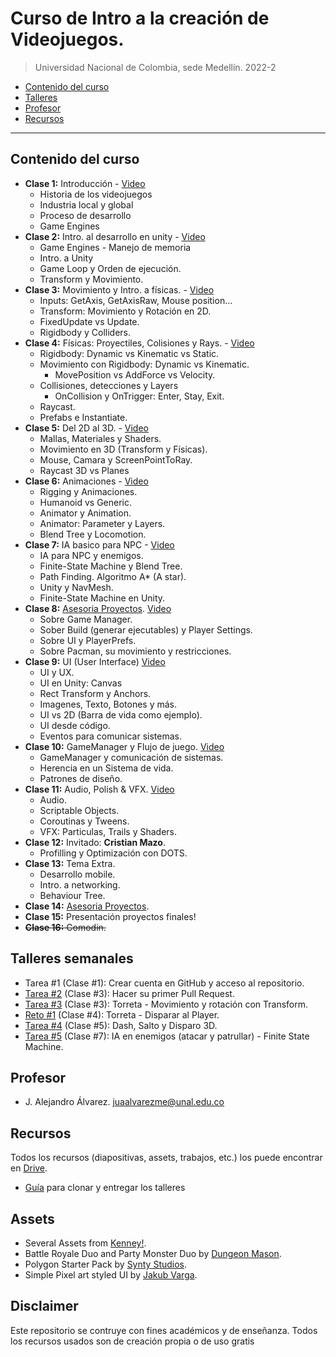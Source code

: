 # Curso de Intro a la creación de Videojuegos.
> Universidad Nacional de Colombia, sede Medellín. 2022-2


- [Contenido del curso](#contenido-del-curso)
- [Talleres](#talleres-semanales)
- [Profesor](#profesor)
- [Recursos](#recursos)

---

## Contenido del curso
- **Clase 1:** Introducción - [Video](https://www.youtube.com/watch?v=5G81ZNHyEjE&list=PL-bINtbD4fuPilX5UsATnRpS66ed4fuB4)
	- Historia de los videojuegos
	- Industria local y global
	- Proceso de desarrollo
	- Game Engines
- **Clase 2:** Intro. al desarrollo en unity - [Video](https://www.youtube.com/watch?v=ngyY3IzKhLw&list=PL-bINtbD4fuPilX5UsATnRpS66ed4fuB4&index=2)
	- Game Engines - Manejo de memoria
	- Intro. a Unity
	- Game Loop y Orden de ejecución.
	- Transform y Movimiento.
- **Clase 3:** Movimiento y Intro. a físicas. - [Video](https://www.youtube.com/watch?v=8xZHyQdBafQ&list=PL-bINtbD4fuPilX5UsATnRpS66ed4fuB4&index=3)
	- Inputs: GetAxis, GetAxisRaw, Mouse position...
	- Transform: Movimiento y Rotación en 2D.
	- FixedUpdate vs Update.
	- Rigidbody y Colliders.
- **Clase 4:** Físicas: Proyectiles, Colisiones y Rays. - [Video](https://www.youtube.com/watch?v=0S3NuoadBkU&list=PL-bINtbD4fuPilX5UsATnRpS66ed4fuB4&index=5)
	- Rigidbody: Dynamic vs Kinematic vs Static.
	- Movimiento con Rigidbody: Dynamic vs Kinematic.
		- MovePosition vs AddForce vs Velocity.
	- Collisiones, detecciones y Layers
		- OnCollision y OnTrigger: Enter, Stay, Exit.
	- Raycast.
	- Prefabs e Instantiate.
- **Clase 5:** Del 2D al 3D. - [Video](https://www.youtube.com/watch?v=57Si6apbVoQ&list=PL-bINtbD4fuPilX5UsATnRpS66ed4fuB4&index=6)
	- Mallas, Materiales y Shaders.
	- Movimiento en 3D (Transform y Físicas).
	- Mouse, Camara y ScreenPointToRay.
	- Raycast 3D vs Planes
- **Clase 6:** Animaciones - [Video](https://www.youtube.com/watch?v=Ckiht5S214Y&list=PL-bINtbD4fuPilX5UsATnRpS66ed4fuB4&index=7)
	- Rigging y Animaciones.
	- Humanoid vs Generic.
	- Animator y Animation.
	- Animator: Parameter y Layers.
	- Blend Tree y Locomotion.
- **Clase 7:** IA basico para NPC - [Video](https://www.youtube.com/watch?v=9rUl9Y-LJuw&list=PL-bINtbD4fuPilX5UsATnRpS66ed4fuB4&index=8)
	- IA para NPC y enemigos.
	- Finite-State Machine y Blend Tree.
	- Path Finding. Algoritmo A* (A star).
	- Unity y NavMesh.
	- Finite-State Machine en Unity.
- **Clase 8:** <u>Asesoria Proyectos</u>. [Video](https://www.youtube.com/watch?v=fiugdNVAhRs&list=PL-bINtbD4fuPilX5UsATnRpS66ed4fuB4&index=9)
	- Sobre Game Manager.
	- Sober Build (generar ejecutables) y Player Settings.
	- Sobre UI y PlayerPrefs.
	- Sobre Pacman, su movimiento y restricciones.
- **Clase 9:** UI (User Interface) [Video](https://www.youtube.com/watch?v=xN5JydVVbMg&list=PL-bINtbD4fuPilX5UsATnRpS66ed4fuB4&index=10)
	- UI y UX.
	- UI en Unity: Canvas
	- Rect Transform y Anchors.
	- Imagenes, Texto, Botones y más.
	- UI vs 2D (Barra de vida como ejemplo).
	- UI desde código.
	- Eventos para comunicar sistemas.
- **Clase 10:** GameManager y Flujo de juego. [Video](https://www.youtube.com/watch?v=ISLIpxPX7t8&list=PL-bINtbD4fuPilX5UsATnRpS66ed4fuB4&index=11)
	- GameManager y comunicación de sistemas.
	- Herencia en un Sistema de vida.
	- Patrones de diseño.
- **Clase 11:** Audio, Polish & VFX. [Video](https://www.youtube.com/watch?v=f_Gg0ver0fw&list=PL-bINtbD4fuPilX5UsATnRpS66ed4fuB4&index=12)
	- Audio.
	- Scriptable Objects.
	- Coroutinas y Tweens.
	- VFX: Particulas, Trails y Shaders.
- **Clase 12:** Invitado: **Cristian Mazo**.
	- Profilling y Optimización con DOTS.
- **Clase 13:** Tema Extra.
	- Desarrollo mobile.
	- Intro. a networking.
	- Behaviour Tree.
- **Clase 14:** <u>Asesoria Proyectos</u>.
- **Clase 15:** Presentación proyectos finales!
- ~~**Clase 16:** Comodin.~~

## Talleres semanales
- Tarea #1 (Clase #1): Crear cuenta en GitHub y acceso al repositorio.
- [Tarea #2](./Taller/Taller-2#taller-2/) (Clase #3): Hacer su primer Pull Request.
- [Tarea #3](./Taller/Taller-3#taller-3/) (Clase #3): Torreta - Movimiento y rotación con Transform.
- [Reto #1](./Taller/Reto-1#reto-1/) (Clase #4): Torreta - Disparar al Player.
- [Tarea #4](./Taller/Taller-4#taller-4/) (Clase #5): Dash, Salto y Disparo 3D.
- [Tarea #5](./Taller/Taller-5#leer-antes-de-realizar-el-taller/) (Clase #7): IA en enemigos (atacar y patrullar) - Finite State Machine.

## Profesor
- J. Alejandro Álvarez. juaalvarezme@unal.edu.co

## Recursos
Todos los recursos (diapositivas, assets, trabajos, etc.) los puede encontrar en [Drive](https://drive.google.com/drive/u/3/folders/15jgDYMw0vqBL88seILhfxZcdDW4PUyGf).

- [Guía](https://youtu.be/xh_1Oyn83no) para clonar y entregar los talleres

## Assets
- Several Assets from [Kenney!](https://www.kenney.nl/assets).
- Battle Royale Duo and Party Monster Duo by [Dungeon Mason](https://assetstore.unity.com/publishers/23554).
- Polygon Starter Pack by [Synty Studios](https://assetstore.unity.com/packages/3d/props/polygon-starter-pack-low-poly-3d-art-by-synty-156819).
- Simple Pixel art styled UI by [Jakub Varga](https://assetstore.unity.com/packages/2d/gui/icons/simple-free-pixel-art-styled-ui-pack-165012).

## Disclaimer
Este repositorio se contruye con fines académicos y de enseñanza. 
Todos los recursos usados son de creación propia o de uso gratis